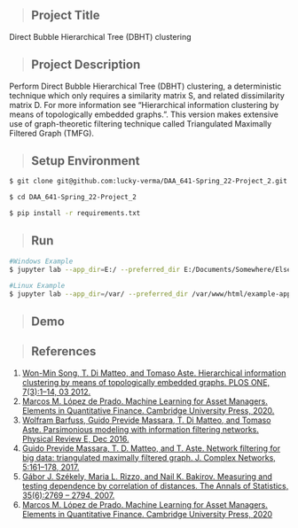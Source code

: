 > ## Project Title
Direct Bubble Hierarchical Tree (DBHT) clustering

> ## Project Description
Perform Direct Bubble Hierarchical Tree (DBHT) clustering, a deterministic technique which only requires a similarity matrix S, and related dissimilarity matrix D. For more information see “Hierarchical information clustering by means of topologically embedded graphs.”. This version makes extensive use of graph-theoretic filtering technique called Triangulated Maximally Filtered Graph (TMFG).


> ## Setup Environment
```sh
$ git clone git@github.com:lucky-verma/DAA_641-Spring_22-Project_2.git

$ cd DAA_641-Spring_22-Project_2

$ pip install -r requirements.txt
```

> ## Run
```sh
#Windows Example
$ jupyter lab --app_dir=E:/ --preferred_dir E:/Documents/Somewhere/Else

#Linux Example
$ jupyter lab --app_dir=/var/ --preferred_dir /var/www/html/example-app/
```

> ## Demo


> ## References
1. [Won-Min Song, T. Di Matteo, and Tomaso Aste. Hierarchical information clustering by means of topologically embedded graphs. PLOS ONE, 7(3):1–14, 03 2012.](https://doi.org/10.1371/journal.pone.0031929)
2. [Marcos M. López de Prado. Machine Learning for Asset Managers. Elements in Quantitative Finance. Cambridge University Press, 2020.](https://doi.org/10.1017/9781108883658)
3. [Wolfram Barfuss, Guido Previde Massara, T. Di Matteo, and Tomaso Aste. Parsimonious modeling with information filtering networks. Physical Review E, Dec 2016.](https://doi.org/10.1103/physreve.94.062306)
4. [Guido Previde Massara, T. D. Matteo, and T. Aste. Network filtering for big data: triangulated maximally filtered graph. J. Complex Networks, 5:161–178, 2017.]()
5. [Gábor J. Székely, Maria L. Rizzo, and Nail K. Bakirov. Measuring and testing dependence by correlation of distances. The Annals of Statistics, 35(6):2769 – 2794, 2007.](https://doi.org/10.1214/009053607000000505)
6. [Marcos M. López de Prado. Machine Learning for Asset Managers. Elements in Quantitative Finance. Cambridge University Press, 2020](https://doi.org/10.1017/9781108883658)
